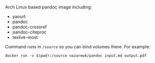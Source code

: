 Arch Linux based pandoc image including:
- yaourt
- pandoc
- pandoc-crossref
- pandoc-citeproc
- texlive-most

Command runs in `/source` so you can bind volumes there.
For example:

    docker run -v $(pwd):/source nazarewk/pandoc input.md output.pdf